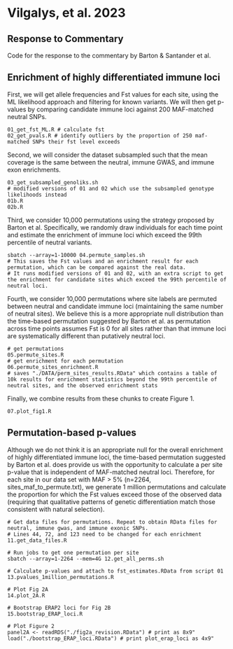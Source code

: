 # Vilgalys, et al. 2023
## Response to Commentary
Code for the response to the commentary by Barton & Santander et al. 

## Enrichment of highly differentiated immune loci

First, we will get allele frequencies and Fst values for each site, using the ML likelihood approach and filtering for known variants. We will then get p-values by comparing candidate immune loci against 200 MAF-matched neutral SNPs. 

```console
01_get_fst_ML.R # calculate fst
02_get_pvals.R # identify outliers by the proportion of 250 maf-matched SNPs their fst level exceeds
```

Second, we will consider the dataset subsampled such that the mean coverage is the same between the neutral, immune GWAS, and immune exon enrichments. 

```console
03_get_subsampled_genoliks.sh
# modified versions of 01 and 02 which use the subsampled genotype likelihoods instead
01b.R
02b.R
```

Third, we consider 10,000 permutations using the strategy proposed by Barton et al. Specifically, we randomly draw individuals for each time point and estimate the enrichment of immune loci which exceed the 99th percentile of neutral variants. 

```console
sbatch --array=1-10000 04.permute_samples.sh
# This saves the Fst values and an enrichment result for each permutation, which can be compared against the real data. 
# It runs modified versions of 01 and 02, with an extra script to get the enrichment for candidate sites which exceed the 99th percentile of neutral loci. 
```

Fourth, we consider 10,000 permutations where site labels are permuted between neutral and candidate immune loci (maintaining the same number of neutral sites). We believe this is a more appropriate null distribution than the time-based permutation suggested by Barton et al. as permutation across time points assumes Fst is 0 for all sites rather than that immune loci are systematically different than putatively neutral loci.  

```console 
# get permutations
05.permute_sites.R
# get enrichment for each permutation
06.permute_sites_enrichment.R
# saves "./DATA/perm_sites_results.RData" which contains a table of 10k results for enrichment statistics beyond the 99th percentile of neutral sites, and the observed enrichment stats
```

Finally, we combine results from these chunks to create Figure 1. 
```console
07.plot_fig1.R
```


## Permutation-based p-values

Although we do not think it is an appropriate null for the overall enrichment of highly differentiated immune loci, the time-based permutation suggested by Barton et al. does provide us with the opportunity to calculate a per site p-value that is independent of MAF-matched neutral loci. Therefore, for each site in our data set with MAF > 5% (n=2264, sites_maf_to_permute.txt), we generate 1 million permutations and calculate the proportion for which the Fst values exceed those of the observed data (requiring that qualitative patterns of genetic differentiation match those consistent with natural selection). 

```console
# Get data files for permutations. Repeat to obtain RData files for neutral, immune gwas, and immune exonic SNPs. 
# Lines 44, 72, and 123 need to be changed for each enrichment
11.get_data_files.R

# Run jobs to get one permutation per site
sbatch --array=1-2264 --mem=4G 12.get_all_perms.sh

# Calculate p-values and attach to fst_estimates.RData from script 01
13.pvalues_1million_permutations.R

# Plot Fig 2A
14.plot_2A.R

# Bootstrap ERAP2 loci for Fig 2B
15.bootstrap_ERAP_loci.R

# Plot Figure 2
panel2A <- readRDS("./fig2a_revision.RData") # print as 8x9"
load("./bootstrap_ERAP_loci.RData") # print plot_erap_loci as 4x9"
```

